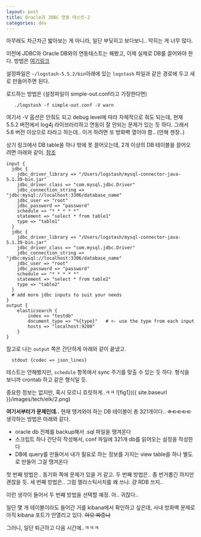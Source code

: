 ```yaml
---
layout: post
title: Oracle과 JDBC 연동 테스트-2
categories: dev
---
```


아무래도 차근차근 밟아보는 게 아니라, 일단 부딪히고 보다보니.. 막히는 게 너무 많다.

이전에 JDBC와 Oracle DB와의 연동테스트는 해봤고, 이제 실제로 DB를 끌어와야 한다. 방법은 [여기링크](https://discuss.elastic.co/t/logstash-jdbc-input-oracle-settings/26996)

설정파일은 ```~/logstash-5.5.2/bin```아래에 있는 ```logstash``` 파일과 같은 경로에 두고 새로 만들어주면 된다.

로드하는 방법은 (설정파일이 simple-out.conf라고 가정한다면)
```
   ./logstash -f simple-out.conf -V warn
```

여기서 -V 옵션은 안줘도 되고 debug level에 따라 자체적으로 줘도 되는데, 현재 5.5.2 버전에서 log4j 라이브러리하고 연동이 잘 안되는 문제가 있는 듯 하다. 그래서 5.6 버전 이상으로 타라고 하는데.. 이거 하려면 또 방화벽 열어야 함.. (안해 젠장..)

상기 링크에서 DB table을 하나 밖에 못 끌어오는데, 2개 이상의 DB 테이블을 끌어오려면 아래와 같이. [참조](https://stackoverflow.com/questions/37613611/multiple-inputs-on-logstash-jdbc)

```
input {
  jdbc {
    jdbc_driver_library => "/Users/logstash/mysql-connector-java-5.1.39-bin.jar"
    jdbc_driver_class => "com.mysql.jdbc.Driver"
    jdbc_connection_string => "jdbc:mysql://localhost:3306/database_name"
    jdbc_user => "root"
    jdbc_password => "password"
    schedule => "* * * * *"
    statement => "select * from table1"
    type => "table1"
  }
  jdbc {
    jdbc_driver_library => "/Users/logstash/mysql-connector-java-5.1.39-bin.jar"
    jdbc_driver_class => "com.mysql.jdbc.Driver"
    jdbc_connection_string => "jdbc:mysql://localhost:3306/database_name"
    jdbc_user => "root"
    jdbc_password => "password"
    schedule => "* * * * *"
    statement => "select * from table2"
    type => "table2"
  }
  # add more jdbc inputs to suit your needs
}
output {
    elasticsearch {
        index => "testdb"
        document_type => "%{type}"   # <- use the type from each input
        hosts => "localhost:9200"
    }
}
```

참고로 나는 ```output``` 쪽은 간단하게 아래와 같이 끝냈고.

```
  stdout {codec => json_lines}  
```

테스트는 안해봤지만, ```schedule``` 항목에서 sync 주기를 맞출 수 있는 듯 하다. 형식을 보니까 crontab 하고 같은 형식일 듯.

중요한 정보는 없지만, 혹시 모르니 흐릿하게..ㅋㅋ
![fig1]({{ site.baseurl }}/images/tech/elk/2.png)

**여기서부터가 문제인데..**
현재 땡겨와야 하는 DB 테이블이 총 321개이다.. ~~ㅎㄷㄷㄷㄷ~~
생각하는 방법은 아래와 같다.

  + oracle db 전체를 backup해서 .sql 파일을 땡겨온다
  + 스크립트 하나 간단히 작성해서, conf 파일에 321개 db를 읽어오는 설정을 작성한다
  + DB에 query를 만들어서 내가 필요로 하는 정보를 가지는 view table을 하나 별도로 만들어 그걸 땡겨온다

첫 번째 방법은.. 동기화 쪽에 문제가 있을 거 같고.
두 번째 방법은.. 좀 번거롭긴 하지만 괜찮을 듯.
세 번째 방법은.. 그럼 엘라스틱서치를 왜 쓰나. 걍 RDB 쓰지..

이런 생각이 들어서 두 번째 방법을 선택할 예정. 아.. 귀찮다..

일단 몇 개 테이블이라도 들어간 거를 kibana에서 확인하고 싶은데, 사내 방화벽 문제로 아직 kibana 포트가 안열리고 있다. ~~아오 짜증나~~

그러니, 일단 퇴근하고 다음 시간에..ㅋㅋㅋ
